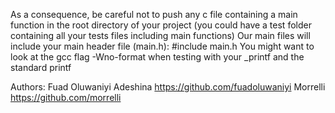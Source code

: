 As a consequence, be careful not to push any c file containing a main function in the root directory of your project (you could have a test folder containing all your tests files including main functions)
Our main files will include your main header file (main.h): #include main.h
You might want to look at the gcc flag -Wno-format when testing with your _printf and the standard printf

Authors:
        Fuad Oluwaniyi Adeshina https://github.com/fuadoluwaniyi 
        Morrelli https://github.com/morrelli
